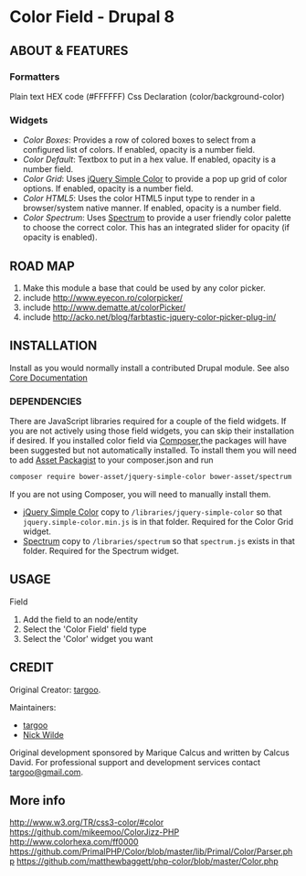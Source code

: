 # Color Field - Drupal 8

## ABOUT & FEATURES

### Formatters

  Plain text HEX code (#FFFFFF)
  Css Declaration (color/background-color)

### Widgets

- *Color Boxes*: Provides a row of colored boxes to select from a configured
list of colors. If enabled, opacity is a number field.
- *Color Default*: Textbox to put in a hex value. If enabled, opacity is a
number field.
- *Color Grid*: Uses [jQuery Simple Color](https://github.com/recurser/jquery-simple-color)
to provide a pop up grid of color options. If enabled, opacity is a number
field.
- *Color HTML5*: Uses the color HTML5 input type to render in a browser/system
native manner. If enabled, opacity is a number field.
- *Color Spectrum*: Uses [Spectrum](https://github.com/bgrins/spectrum) to
provide a user friendly color palette to choose the correct color. This has an
integrated slider for opacity (if opacity is enabled).

## ROAD MAP

1) Make this module a base that could be used by any color picker.
2) include http://www.eyecon.ro/colorpicker/
3) include http://www.dematte.at/colorPicker/
4) include http://acko.net/blog/farbtastic-jquery-color-picker-plug-in/

## INSTALLATION

Install as you would normally install a contributed Drupal module. See also
[Core Documentation](https://www.drupal.org/docs/8/extending-drupal-8/installing-modules)

### DEPENDENCIES
There are JavaScript libraries required for a couple of the field widgets. If
you are not actively using those field widgets, you can skip their installation
if desired. If you installed color field via
[Composer](https://getcomposer.org),the packages will have been suggested but
not automatically installed. To install them you will need to add
[Asset Packagist](https://asset-packagist.org) to your composer.json and run
```bash
composer require bower-asset/jquery-simple-color bower-asset/spectrum
``` 

If you are not using Composer, you will need to manually install them.

- [jQuery Simple Color](https://github.com/recurser/jquery-simple-color)
copy to `/libraries/jquery-simple-color` so that `jquery.simple-color.min.js`
is in that folder. Required for the Color Grid widget.
- [Spectrum](https://github.com/bgrins/spectrum) copy to `/libraries/spectrum`
so that `spectrum.js` exists in that folder. Required for the Spectrum widget.

## USAGE

Field
1. Add the field to an node/entity
2. Select the 'Color Field' field type
3. Select the 'Color' widget you want

## CREDIT

Original Creator: [targoo](https://www.drupal.org/u/targoo).

Maintainers:
  - [targoo](https://www.drupal.org/u/targoo)
  - [Nick Wilde](https://www.drupal.org/u/nickwilde)

Original development sponsored by Marique Calcus and written by Calcus David.
For professional support and development services contact targoo@gmail.com.

## More info

http://www.w3.org/TR/css3-color/#color
https://github.com/mikeemoo/ColorJizz-PHP
http://www.colorhexa.com/ff0000
https://github.com/PrimalPHP/Color/blob/master/lib/Primal/Color/Parser.php
https://github.com/matthewbaggett/php-color/blob/master/Color.php

